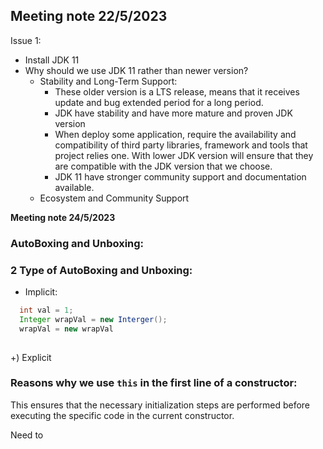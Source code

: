 ## Meeting note 22/5/2023

Issue 1:

- Install JDK 11
- Why should we use JDK 11 rather than newer version?
  - Stability and Long-Term Support:
    - These older version is a LTS release, means that it receives update and bug extended period  for a long period.
    - JDK have stability and have more mature and proven JDK version
    - When deploy some application, require the availability and compatibility of third party libraries, framework and tools that project relies one. With lower JDK version will ensure that they are compatible with the JDK version that we choose.
    - JDK 11 have stronger community support and documentation available.
  - Ecosystem and Community Support

**Meeting note 24/5/2023**

### AutoBoxing and  Unboxing:

### 2 Type of  AutoBoxing and Unboxing:

+ Implicit:

```java
  int val = 1;
  Integer wrapVal = new Interger();
  wrapVal = new wrapVal 
   
```

+) Explicit

### Reasons why we use `this` in the first line of a constructor:

This ensures that the necessary initialization steps are performed before executing the specific code in the current constructor.

Need to
